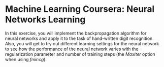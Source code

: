 # Machine Learning Coursera: Neural Networks Learning

In this exercise, you will implement the backpropagation algorithm for neural networks 
and apply it to the task of hand-written digit recognition. Also, you will get to try out 
different learning settings for the neural network to see how the performance of the neural network
varies with the regularization parameter and number of training steps (the *MaxIter* 
option when using *fmincg*).


